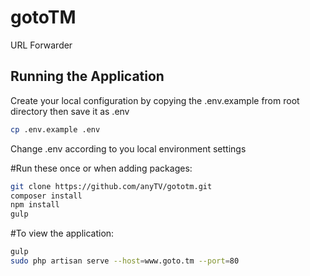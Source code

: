 gotoTM
====

URL Forwarder

Running the Application
------------------

Create your local configuration by copying the .env.example from root directory then save it as .env

```sh
cp .env.example .env
```

Change .env according to you local environment settings

#Run these once or when adding packages:

```sh
git clone https://github.com/anyTV/gototm.git
composer install
npm install
gulp
```

#To view the application:

```sh
gulp
sudo php artisan serve --host=www.goto.tm --port=80
```

